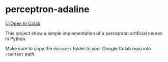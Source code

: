 # perceptron-adaline
[![Open In Colab](https://colab.research.google.com/assets/colab-badge.svg)](https://colab.research.google.com/github/fernando-freitas-alves/perceptron-adaline/blob/master/perceptron.ipynb)

This project show a simple implementation of a perceptron artificial neuron in Python.

Make sure to copy the `datasets` folder to your Google Colab repo into `/content` path.
